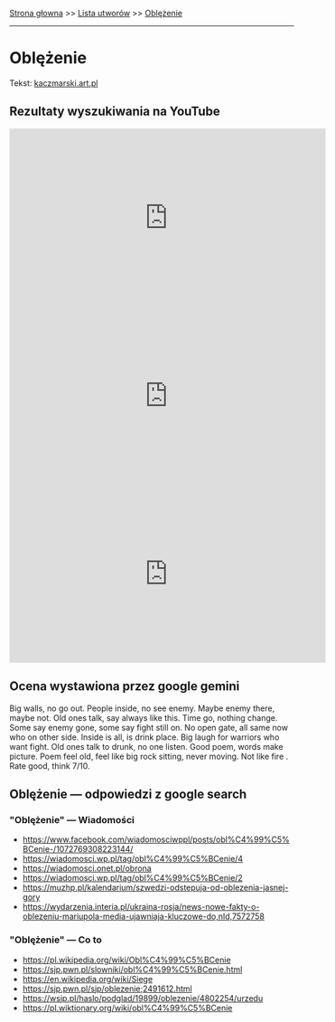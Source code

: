 [Strona głowna](../index.md) >> [Lista utworów](../list.md) >> [Oblężenie](366.md)

---

# Oblężenie

Tekst: [kaczmarski.art.pl](https://www.kaczmarski.art.pl/tworczosc/wiersze/oblezenie/)

## Rezultaty wyszukiwania na YouTube

<iframe width="560" height="315" src="https://www.youtube.com/embed/59iOpirD5wA?si=IdontcarewhotheIRSsendsImnotpayingtaxes" title="YouTube video player" frameborder="0" allow="accelerometer; autoplay; clipboard-write; encrypted-media; gyroscope; picture-in-picture; web-share" referrerpolicy="strict-origin-when-cross-origin" allowfullscreen></iframe>

<iframe width="560" height="315" src="https://www.youtube.com/embed/NTNcxGVgn9I?si=IdontcarewhotheIRSsendsImnotpayingtaxes" title="YouTube video player" frameborder="0" allow="accelerometer; autoplay; clipboard-write; encrypted-media; gyroscope; picture-in-picture; web-share" referrerpolicy="strict-origin-when-cross-origin" allowfullscreen></iframe>

<iframe width="560" height="315" src="https://www.youtube.com/embed/1UIzl4_SFp4?si=IdontcarewhotheIRSsendsImnotpayingtaxes" title="YouTube video player" frameborder="0" allow="accelerometer; autoplay; clipboard-write; encrypted-media; gyroscope; picture-in-picture; web-share" referrerpolicy="strict-origin-when-cross-origin" allowfullscreen></iframe>

## Ocena wystawiona przez google gemini

Big walls, no go out. People inside, no see enemy. Maybe enemy there, maybe not. Old ones talk, say always like this. 
Time go, nothing change. Some say enemy gone, some say fight still on. No open gate, all same now who on other side.
Inside is all, is drink place. Big laugh for warriors who want fight. Old ones talk to drunk, no one listen. Good poem, words make picture.
Poem feel old, feel like big rock sitting, never moving. Not like fire . Rate good, think 7/10.


## Oblężenie — odpowiedzi z google search

### "Oblężenie" — Wiadomości

 - <https://www.facebook.com/wiadomosciwppl/posts/obl%C4%99%C5%BCenie-/1072769308223144/>
 - <https://wiadomosci.wp.pl/tag/obl%C4%99%C5%BCenie/4>
 - <https://wiadomosci.onet.pl/obrona>
 - <https://wiadomosci.wp.pl/tag/obl%C4%99%C5%BCenie/2>
 - <https://muzhp.pl/kalendarium/szwedzi-odstepuja-od-oblezenia-jasnej-gory>
 - <https://wydarzenia.interia.pl/ukraina-rosja/news-nowe-fakty-o-oblezeniu-mariupola-media-ujawniaja-kluczowe-do,nId,7572758>

### "Oblężenie" — Co to

 - <https://pl.wikipedia.org/wiki/Obl%C4%99%C5%BCenie>
 - <https://sjp.pwn.pl/slowniki/obl%C4%99%C5%BCenie.html>
 - <https://en.wikipedia.org/wiki/Siege>
 - <https://sjp.pwn.pl/sjp/oblezenie;2491612.html>
 - <https://wsjp.pl/haslo/podglad/19899/oblezenie/4802254/urzedu>
 - <https://pl.wiktionary.org/wiki/obl%C4%99%C5%BCenie>

